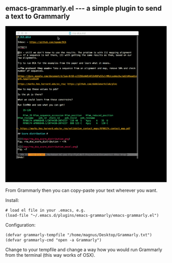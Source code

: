 emacs-grammarly.el --- a simple plugin to send a text to Grammarly
-------------------------------------------------------------------------------

![](docs/1LqnWeJs1U.gif)

From Grammarly then you can copy-paste your text wherever you want.

Install:

    # load el file in your .emacs, e.g. 
    (load-file "~/.emacs.d/plugins/emacs-grammarly/emacs-grammarly.el")

Configuration:

    (defvar grammarly-tempfile "/home/magnus/Desktop/Grammarly.txt")
    (defvar grammarly-cmd "open -a Grammarly")

Change to your tempfile and change a way how you would run Grammarly from the terminal (this way works of OSX).
